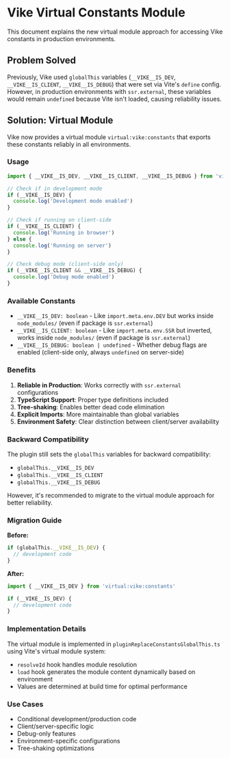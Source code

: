 # Vike Virtual Constants Module

This document explains the new virtual module approach for accessing Vike constants in production environments.

## Problem Solved

Previously, Vike used `globalThis` variables (`__VIKE__IS_DEV`, `__VIKE__IS_CLIENT`, `__VIKE__IS_DEBUG`) that were set via Vite's `define` config. However, in production environments with `ssr.external`, these variables would remain `undefined` because Vite isn't loaded, causing reliability issues.

## Solution: Virtual Module

Vike now provides a virtual module `virtual:vike:constants` that exports these constants reliably in all environments.

### Usage

```typescript
import { __VIKE__IS_DEV, __VIKE__IS_CLIENT, __VIKE__IS_DEBUG } from 'virtual:vike:constants'

// Check if in development mode
if (__VIKE__IS_DEV) {
  console.log('Development mode enabled')
}

// Check if running on client-side
if (__VIKE__IS_CLIENT) {
  console.log('Running in browser')
} else {
  console.log('Running on server')
}

// Check debug mode (client-side only)
if (__VIKE__IS_CLIENT && __VIKE__IS_DEBUG) {
  console.log('Debug mode enabled')
}
```

### Available Constants

- `__VIKE__IS_DEV: boolean` - Like `import.meta.env.DEV` but works inside `node_modules/` (even if package is `ssr.external`)
- `__VIKE__IS_CLIENT: boolean` - Like `import.meta.env.SSR` but inverted, works inside `node_modules/` (even if package is `ssr.external`)
- `__VIKE__IS_DEBUG: boolean | undefined` - Whether debug flags are enabled (client-side only, always `undefined` on server-side)

### Benefits

1. **Reliable in Production**: Works correctly with `ssr.external` configurations
2. **TypeScript Support**: Proper type definitions included
3. **Tree-shaking**: Enables better dead code elimination
4. **Explicit Imports**: More maintainable than global variables
5. **Environment Safety**: Clear distinction between client/server availability

### Backward Compatibility

The plugin still sets the `globalThis` variables for backward compatibility:
- `globalThis.__VIKE__IS_DEV`
- `globalThis.__VIKE__IS_CLIENT` 
- `globalThis.__VIKE__IS_DEBUG`

However, it's recommended to migrate to the virtual module approach for better reliability.

### Migration Guide

**Before:**
```typescript
if (globalThis.__VIKE__IS_DEV) {
  // development code
}
```

**After:**
```typescript
import { __VIKE__IS_DEV } from 'virtual:vike:constants'

if (__VIKE__IS_DEV) {
  // development code
}
```

### Implementation Details

The virtual module is implemented in `pluginReplaceConstantsGlobalThis.ts` using Vite's virtual module system:
- `resolveId` hook handles module resolution
- `load` hook generates the module content dynamically based on environment
- Values are determined at build time for optimal performance

### Use Cases

- Conditional development/production code
- Client/server-specific logic
- Debug-only features
- Environment-specific configurations
- Tree-shaking optimizations
